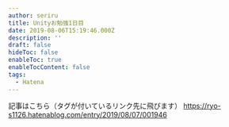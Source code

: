 ```yaml
---
author: seriru
title: Unityお勉強1日目
date: 2019-08-06T15:19:46.000Z
description: ''
draft: false
hideToc: false
enableToc: true
enableTocContent: false
tags:
  - Hatena
---
```


記事はこちら（タグが付いているリンク先に飛びます）
https://ryo-s1126.hatenablog.com/entry/2019/08/07/001946
